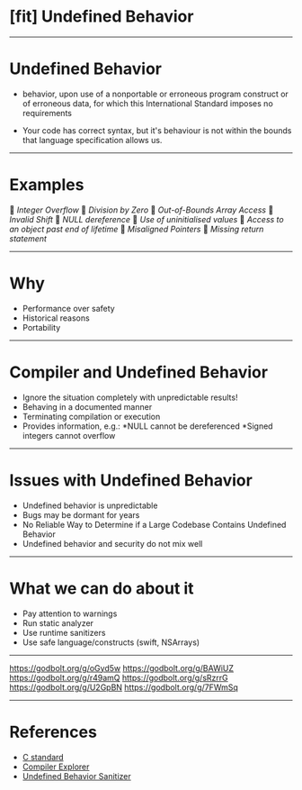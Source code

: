 # [fit] Undefined Behavior

---

# Undefined Behavior

- behavior, upon use of a nonportable or erroneous program construct or of erroneous data, for which this International Standard imposes no requirements


- Your code has correct syntax, but it's behaviour is not within the bounds that language specification allows us.

---

# Examples

:bug: *Integer Overflow* :bug: *Division by Zero* 
:bug: *Out-of-Bounds Array Access* :bug: *Invalid Shift*
:bug: *NULL dereference* :bug: *Use of uninitialised values* 
:bug: *Access to an object past end of lifetime* 
:bug: *Misaligned Pointers* :bug: *Missing return statement* 
 

---

# Why

* Performance over safety
* Historical reasons
* Portability

---

# Compiler and Undefined Behavior

* Ignore the situation completely with unpredictable results!
* Behaving in a documented manner 
* Terminating compilation or execution 
* Provides information, e.g.:
 *NULL cannot be dereferenced
 *Signed integers cannot overflow


---

# Issues with Undefined Behavior

* Undefined behavior is unpredictable
* Bugs may be dormant for years
* No Reliable Way to Determine if a Large Codebase Contains Undefined Behavior
* Undefined behavior and security do not mix well

---

# What we can do about it

* Pay attention to warnings
* Run static analyzer
* Use runtime sanitizers
* Use safe language/constructs (swift, NSArrays)

---

https://godbolt.org/g/oGyd5w
https://godbolt.org/g/BAWiUZ
https://godbolt.org/g/r49amQ
https://godbolt.org/g/sRzrrG
https://godbolt.org/g/U2GpBN
https://godbolt.org/g/7FWmSq

---

# References

- [C standard](http://www.open-std.org/jtc1/sc22/wg14/www/docs/n1570.pdf)
- [Compiler Explorer](https://godbolt.org)
- [Undefined Behavior Sanitizer](https://clang.llvm.org/docs/UndefinedBehaviorSanitizer.html)
